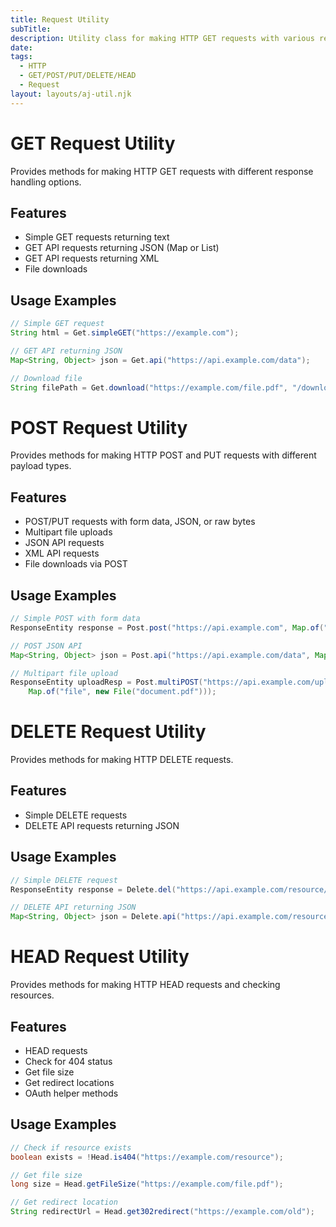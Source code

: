 ```yaml
---
title: Request Utility
subTitle: 
description: Utility class for making HTTP GET requests with various response handling options
date: 
tags:
  - HTTP
  - GET/POST/PUT/DELETE/HEAD
  - Request
layout: layouts/aj-util.njk
---
```


# GET Request Utility

Provides methods for making HTTP GET requests with different response handling options.

## Features

- Simple GET requests returning text
- GET API requests returning JSON (Map or List)
- GET API requests returning XML
- File downloads

## Usage Examples

```java
// Simple GET request
String html = Get.simpleGET("https://example.com");

// GET API returning JSON
Map<String, Object> json = Get.api("https://api.example.com/data");

// Download file
String filePath = Get.download("https://example.com/file.pdf", "/downloads");
```

# POST Request Utility

Provides methods for making HTTP POST and PUT requests with different payload types.

## Features

- POST/PUT requests with form data, JSON, or raw bytes
- Multipart file uploads
- JSON API requests
- XML API requests
- File downloads via POST

## Usage Examples

```java
// Simple POST with form data
ResponseEntity response = Post.post("https://api.example.com", Map.of("key", "value"));

// POST JSON API
Map<String, Object> json = Post.api("https://api.example.com/data", Map.of("id", 123));

// Multipart file upload
ResponseEntity uploadResp = Post.multiPOST("https://api.example.com/upload", 
    Map.of("file", new File("document.pdf")));
```
# DELETE Request Utility

Provides methods for making HTTP DELETE requests.

## Features

- Simple DELETE requests
- DELETE API requests returning JSON

## Usage Examples

```java
// Simple DELETE request
ResponseEntity response = Delete.del("https://api.example.com/resource/123");

// DELETE API returning JSON
Map<String, Object> json = Delete.api("https://api.example.com/resource/123");
```
# HEAD Request Utility

Provides methods for making HTTP HEAD requests and checking resources.

## Features

- HEAD requests
- Check for 404 status
- Get file size
- Get redirect locations
- OAuth helper methods

## Usage Examples

```java
// Check if resource exists
boolean exists = !Head.is404("https://example.com/resource");

// Get file size
long size = Head.getFileSize("https://example.com/file.pdf");

// Get redirect location
String redirectUrl = Head.get302redirect("https://example.com/old");
```